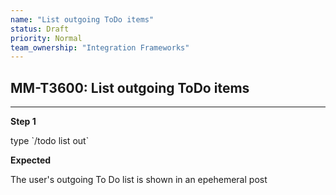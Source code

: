 ```yaml
---
name: "List outgoing ToDo items"
status: Draft
priority: Normal
team_ownership: "Integration Frameworks"
---
```


## MM-T3600: List outgoing ToDo items

---

**Step 1**

type \`/todo list out\`

**Expected**

The user's outgoing To Do list is shown in an epehemeral post
